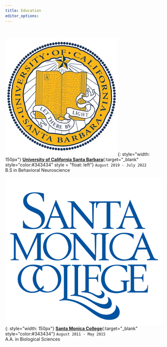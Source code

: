 ```yaml
---
title: Education
editor_options: 
---
```


<br>

![](/images/UCSB_seal.jpg){: style="width: 150px"}
[**University of California Santa Barbara**](https://www.ucsb.edu/){:target="\_blank" style="color:#343434" style = "float: left"}
 `August 2019 - July 2022` 
 <br/>B.S in Behavioral Neuroscience

![](/images/SMC_seal.png){: style="width: 150px"}
[**Santa Monica College**](https://www.smc.edu/){:target="\_blank" style="color:#343434"} 
`August 2011 - May 2015` <br/> A.A. in Biological Sciences
